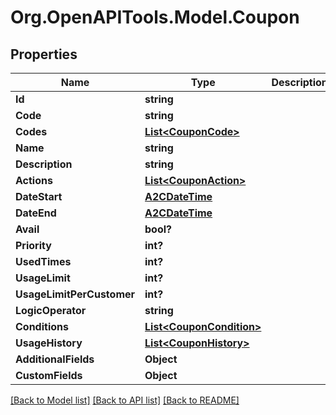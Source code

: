 # Org.OpenAPITools.Model.Coupon

## Properties

Name | Type | Description | Notes
------------ | ------------- | ------------- | -------------
**Id** | **string** |  | [optional] 
**Code** | **string** |  | [optional] 
**Codes** | [**List&lt;CouponCode&gt;**](CouponCode.md) |  | [optional] 
**Name** | **string** |  | [optional] 
**Description** | **string** |  | [optional] 
**Actions** | [**List&lt;CouponAction&gt;**](CouponAction.md) |  | [optional] 
**DateStart** | [**A2CDateTime**](A2CDateTime.md) |  | [optional] 
**DateEnd** | [**A2CDateTime**](A2CDateTime.md) |  | [optional] 
**Avail** | **bool?** |  | [optional] 
**Priority** | **int?** |  | [optional] 
**UsedTimes** | **int?** |  | [optional] 
**UsageLimit** | **int?** |  | [optional] 
**UsageLimitPerCustomer** | **int?** |  | [optional] 
**LogicOperator** | **string** |  | [optional] 
**Conditions** | [**List&lt;CouponCondition&gt;**](CouponCondition.md) |  | [optional] 
**UsageHistory** | [**List&lt;CouponHistory&gt;**](CouponHistory.md) |  | [optional] 
**AdditionalFields** | **Object** |  | [optional] 
**CustomFields** | **Object** |  | [optional] 

[[Back to Model list]](../README.md#documentation-for-models) [[Back to API list]](../README.md#documentation-for-api-endpoints) [[Back to README]](../README.md)

